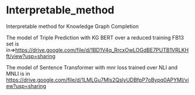 # Interpretable_method
Interpretable method for Knowledge Graph Completion

   The model of Triple Prediction with KG BERT over a reduced training FB13 set is in=>https://drive.google.com/file/d/1BD1V4q_RrcxOwLOGdBE7PUTB1VRLKHft/view?usp=sharing
   
   The model of Sentence Transformer with mnr loss trained over NLI and MNLI is in https://drive.google.com/file/d/1LMLGu7MIs2QslyUDBfpP7oBypq0APYMl/view?usp=sharing
